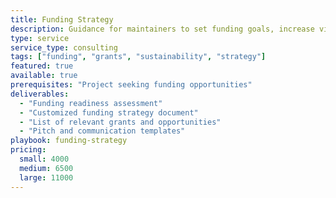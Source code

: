 ```yaml
---
title: Funding Strategy
description: Guidance for maintainers to set funding goals, increase visibility for grants, credits, and other opportunities. This service helps you develop a strategy for success - no promises, just practical help to create a strategy and plan.
type: service
service_type: consulting
tags: ["funding", "grants", "sustainability", "strategy"]
featured: true
available: true
prerequisites: "Project seeking funding opportunities"
deliverables:
  - "Funding readiness assessment"
  - "Customized funding strategy document"
  - "List of relevant grants and opportunities"
  - "Pitch and communication templates"
playbook: funding-strategy
pricing:
  small: 4000
  medium: 6500
  large: 11000
---
```

